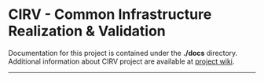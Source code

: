 <!---
This work is licensed under a Creative Commons Attribution 4.0 International License.
http://creativecommons.org/licenses/by/4.0
-->

# CIRV - Common Infrastructure Realization & Validation

Documentation for this project is contained under the **./docs** directory.
Additional information about CIRV project are available at [project wiki].

---

[project wiki]: https://wiki.opnfv.org/display/CIRV
